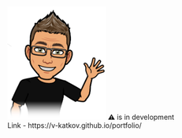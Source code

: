 <img src='img/avatar hi.png' width="200px">
⚠️ is in development <br>
Link - https://v-katkov.github.io/portfolio/
